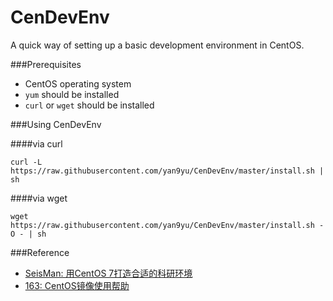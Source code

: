 # CenDevEnv
A quick way of setting up a basic development environment in CentOS.



###Prerequisites
- CentOS operating system
- `yum` should be installed
- `curl` or `wget` should be installed


###Using CenDevEnv

####via curl
```shell
curl -L https://raw.githubusercontent.com/yan9yu/CenDevEnv/master/install.sh | sh
```

####via wget
```shell
wget https://raw.githubusercontent.com/yan9yu/CenDevEnv/master/install.sh -O - | sh
```


###Reference
- [SeisMan: 用CentOS 7打造合适的科研环境](http://seisman.info/linux-environment-for-seismology-research.html)
- [163: CentOS镜像使用帮助](http://mirrors.163.com/.help/centos.html)